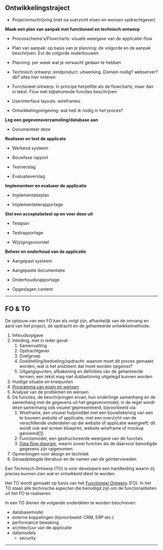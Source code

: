 ## Ontwikkelingstraject

- Projectomschrijving (met oa overzicht eisen en wensen opdrachtgever)

**Maak een plan van aanpak met functioneel en technisch ontwerp**

- Processchema's/Flowcharts: visuele weergave van de applicatie-flow

- Plan van aanpak: op basis van je planning: de volgorde en de aanpak beschrijven. Evt de volgorde onderbouwen

- Planning: per week wat je verwacht gedaan te hebben

- Technisch ontwerp: eindproduct: uitwerking. Domein nodig? webserver? db? alles hier noteren

- Functioneel ontwerp: In principe hetzelfde als de flowcharts, maar dan in tekst. Flow met bijbehorende functies beschrijven

- Userinterface layouts: wireframes.

- Ontwikkelingomgeving: wat heb ik nodig in het proces?

**Leg een gegevensverzameling/database aan**

- Documenteer deze

**Realiseer en test de applicate**

- Werkend systeem

- Bouwfase rapport

- Testverslag

- Evaluatieverslag

**Implementeer en evalueer de applicatie**

- Implementatieplan

- Implementatierapportage

**Stel een acceptatietest op en voer deze uit**

- Testplan

- Testrapportage

- Wijzigingsvoorstel

**Beheer en onderhoud van de applicatie**

- Aangepast systeem

- Aangepaste documentatie

- Onderhoudsrapportage

- Opgeslagen content

---

## FO & TO

De opbouw van een FO kan als volgt zijn, afhankelijk van de omvang en
 aard van het project, de opdracht en de gehanteerde ontwikkelmethode:

1. Inhoudsopgave
2. Inleiding, met in ieder geval:
   1. Samenvatting
   2. Opdrachtgever
   3. Doelgroep
   4. Doelstelling/bedoeling/opdracht: waarom moet dit proces gemaakt worden, wat is het probleem dat moet worden opgelost?
   5. Uitgangspunten, afbakening en definities van de gehanteerde termen; een tekst mag niet dubbelzinnig uitgelegd kunnen worden
3. Huidige situatie en knelpunten
4. [Programma van eisen en wensen](https://nl.wikipedia.org/wiki/Programma_van_eisen "Programma van eisen")
5. Analyse van de problemen en wensen
6. De functies, de beschrijvingen ervan, hun onderlinge samenhang èn de
   samenhang met de gegevens uit het gegevensmodel; in de regel wordt deze
   samenhang ook visueel gepresenteerd, bijvoorbeeld via:
   1. Wireframe, een visueel hulpmiddel met een bouwtekening van een 
      te bouwen website of applicatie, met een overzicht van de verschillende 
      onderdelen op die website of applicatie weergeeft; dit wordt ook wel 
      screen blueprint, website wireframe of mockup genoemd[[1]](https://nl.wikipedia.org/wiki/Functioneel_ontwerp#cite_note-1).
   2. Functiemodel, een gestructureerde weergave van de functies
   3. [Data flow diagram](https://nl.wikipedia.org/wiki/Data_flow_diagram "Data flow diagram"), waarin zowel functies als de daarvoor benodigde gegevens zijn opgenomen.
7. Opmerkingen voor design en techniek
8. Geraadpleegde literatuur en de namen van de geïnterviewden

Een Technisch Ontwerp (TO) is voor developers een handleiding waarin zij precies kunnen zien wat er ontwikkeld dient te worden.

Het TO wordt gemaakt op basis van het [Functioneel Ontwerp](https://www.pluut.nl/diensten/concept-en-strategie/functioneel-ontwerp) (FO). In het TO staan alle technische aspecten die benodigd zijn om de functionaliteiten uit het FO te realiseren.

In een TO dienen de volgende onderdelen te worden beschreven:

- databasemodel
- externe koppelingen (bijvoorbeeld: CRM, ERP etc.)
- performance bewaking
- architectuur van de applicatie
- datamodels
  - security

---
